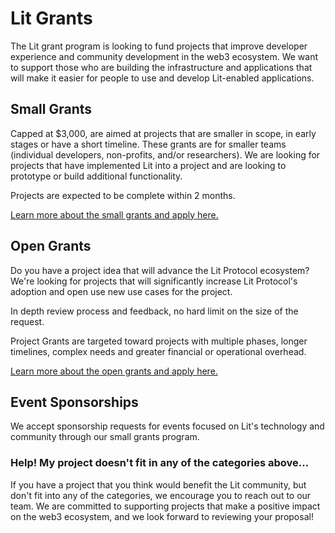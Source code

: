 # Lit Grants

The Lit grant program is looking to fund projects that improve developer experience and community development in the web3 ecosystem. We want to support those who are building the infrastructure and applications that will make it easier for people to use and develop Lit-enabled applications. 

## Small Grants
Capped at $3,000, are aimed at projects that are smaller in scope, in early stages or have a short timeline. These grants are for smaller teams (individual developers, non-profits, and/or researchers). We are looking for projects that have implemented Lit into a project and are looking to prototype or build additional functionality. 

Projects are expected to be complete within 2 months.

[Learn more about the small grants and apply here.](https://github.com/LIT-Protocol/LitGrants/tree/main/small-grants) 

## Open Grants
Do you have a project idea that will advance the Lit Protocol ecosystem? We're looking for projects that will significantly increase Lit Protocol's adoption and open use new use cases for the project.

In depth review process and feedback, no hard limit on the size of the request.

Project Grants are targeted toward projects with multiple phases, longer timelines, complex needs and greater financial or operational overhead.

[Learn more about the open grants and apply here.](https://github.com/LIT-Protocol/LitGrants/tree/main/open-grants) 

## Event Sponsorships
We accept sponsorship requests for events focused on Lit's technology and community through our small grants program.


### Help! My project doesn't fit in any of the categories above...
If you have a project that you think would benefit the Lit community, but don't fit into any of the categories, we encourage you to reach out to our team. We are committed to supporting projects that make a positive impact on the web3 ecosystem, and we look forward to reviewing your proposal!
